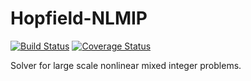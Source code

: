 # Hopfield-NLMIP

[![Build Status](https://travis-ci.com/mathildebadoual/Hopfield-NLMIP.svg?token=sSNFwE8cjSB4sGxziMoY&branch=master)](https://travis-ci.org/mathildebadoual/Hopfield-NLMIP)  [![Coverage Status](https://codecov.io/gh/mathildebadoual/Hopfield-NLMIP/branch/master/graph/badge.svg)](https://codecov.io/gh/mathildebadoual/Hopfield-NLMIP)

Solver for large scale nonlinear mixed integer problems.
